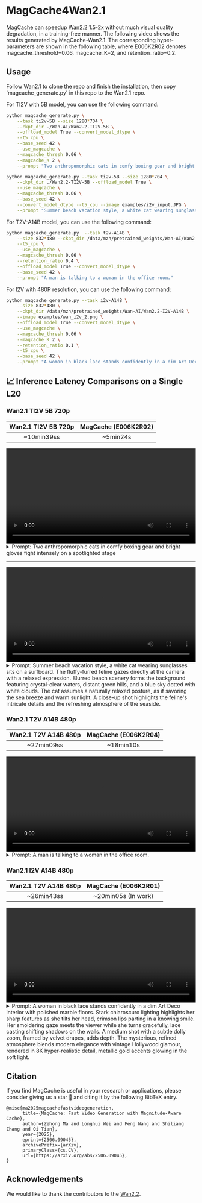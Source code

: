 <!-- ## **MagCache4Wan2.1** -->
# MagCache4Wan2.1

[MagCache](https://github.com/ali-vilab/MagCache) can speedup [Wan2.2](https://github.com/Wan-Video/Wan2.2) 1.5-2x without much visual quality degradation, in a training-free manner. The following video shows the results generated by MagCache-Wan2.1. The corresponding hyper-parameters are shown in the following table, where E006K2R02 denotes magcache_threshold=0.06, magcache_K=2, and retention_ratio=0.2.

## Usage

Follow [Wan2.1](https://github.com/Wan-Video/Wan2.1) to clone the repo and finish the installation, then copy 'magcache_generate.py' in this repo to the Wan2.1 repo.

For TI2V with 5B model, you can use the following command:

```bash
python magcache_generate.py \
    --task ti2v-5B --size 1280*704 \
    --ckpt_dir ./Wan-AI/Wan2.2-TI2V-5B \
    --offload_model True --convert_model_dtype \
    --t5_cpu \
    --base_seed 42 \
    --use_magcache \
    --magcache_thresh 0.06 \
    --magcache_K 2 \
    --prompt "Two anthropomorphic cats in comfy boxing gear and bright gloves fight intensely on a spotlighted stage"

python magcache_generate.py --task ti2v-5B --size 1280*704 \
    --ckpt_dir ./Wan2.2-TI2V-5B --offload_model True \
    --use_magcache \
    --magcache_thresh 0.06 \
    --base_seed 42 \
    --convert_model_dtype --t5_cpu --image examples/i2v_input.JPG \
    --prompt "Summer beach vacation style, a white cat wearing sunglasses sits on a surfboard. The fluffy-furred feline gazes directly at the camera with a relaxed expression. Blurred beach scenery forms the background featuring crystal-clear waters, distant green hills, and a blue sky dotted with white clouds. The cat assumes a naturally relaxed posture, as if savoring the sea breeze and warm sunlight. A close-up shot highlights the feline's intricate details and the refreshing atmosphere of the seaside."

```

For T2V-A14B model, you can use the following command:

```bash
python magcache_generate.py  --task t2v-A14B \
    --size 832*480 --ckpt_dir /data/mzh/pretrained_weights/Wan-AI/Wan2.2-T2V-A14B \
    --t5_cpu \
    --use_magcache \
    --magcache_thresh 0.06 \
    --retention_ratio 0.4 \
    --offload_model True --convert_model_dtype \
    --base_seed 42 \
    --prompt "A man is talking to a woman in the office room."
```

For I2V with 480P resolution, you can use the following command:

```bash
python magcache_generate.py --task i2v-A14B \
    --size 832*480 \
    --ckpt_dir /data/mzh/pretrained_weights/Wan-AI/Wan2.2-I2V-A14B \
    --image examples/wan_i2v_2.png \
    --offload_model True --convert_model_dtype \
    --use_magcache \
    --magcache_thresh 0.06 \
    --magcache_K 2 \
    --retention_ratio 0.1 \
    --t5_cpu \
    --base_seed 42 \
    --prompt "A woman in black lace stands confidently in a dim Art Deco interior with polished marble floors. Stark chiaroscuro lighting highlights her sharp features as she tilts her head, crimson lips parting in a knowing smile. Her smoldering gaze meets the viewer while she turns gracefully, lace casting shifting shadows on the walls. A medium shot with a subtle dolly zoom, framed by velvet drapes, adds depth. The mysterious, refined atmosphere blends modern elegance with vintage Hollywood glamour, rendered in 8K hyper-realistic detail, metallic gold accents glowing in the soft light."
```


## 📈 Inference Latency Comparisons on a Single L20

### Wan2.1 TI2V 5B 720p

|      Wan2.1 TI2V 5B 720p     | MagCache (E006K2R02)  |
|:--------------------------:|:----------------------------:|
|         ~10min39ss          |           ~5min24s          |

<div align="center">
  <video src="https://github.com/user-attachments/assets/e06df62b-7655-42c0-9ae6-666a32257f42" width="100%" poster=""> </video>
</div>
<!-- <div class="content has-text-centered">
  <img src="../assets/Wan_14B_T2V_720P_header1.jpg" style="width: 100%"><br>
</div> -->
<details style="width: 100%; margin: auto;">
<summary>Prompt: Two anthropomorphic cats in comfy boxing gear and bright gloves fight intensely on a spotlighted stage
</details>

---

<div align="center">
  <video src="
https://github.com/user-attachments/assets/ce9a3700-75f4-4177-81ec-d51572282324" width="100%" poster=""> </video>
</div>
<details style="width: 100%; margin: auto;">
<summary>Prompt: Summer beach vacation style, a white cat wearing sunglasses sits on a surfboard. The fluffy-furred feline gazes directly at the camera with a relaxed expression. Blurred beach scenery forms the background featuring crystal-clear waters, distant green hills, and a blue sky dotted with white clouds. The cat assumes a naturally relaxed posture, as if savoring the sea breeze and warm sunlight. A close-up shot highlights the feline's intricate details and the refreshing atmosphere of the seaside.
</details>

### Wan2.1 T2V A14B 480p

|      Wan2.1 T2V A14B 480p     | MagCache (E006K2R04)  |
|:--------------------------:|:----------------------------:|
|         ~27min09ss          |           ~18min10s          |

<div align="center">
  <video src="https://github.com/user-attachments/assets/84643b62-d42b-4d26-aabc-6f4a57ee2f6e" width="100%" poster=""> </video>
</div>
<!-- <div class="content has-text-centered">
  <img src="../assets/Wan_14B_T2V_720P_header2.jpg" style="width: 100%"><br>
</div> -->
<details style="width: 100%; margin: auto;">
<summary>Prompt: A man is talking to a woman in the office room.
</details>

### Wan2.1 I2V A14B 480p

|      Wan2.1 T2V A14B 480p    | MagCache (E006K2R01)  |
|:--------------------------:|:----------------------------:|
|         ~26min43ss          |           ~20min05s  (In work)        |



<div align="center">
  <video src="https://github.com/user-attachments/assets/37f8faf0-60b1-4fef-b45d-f39c4b77bc0d" width="100%" poster=""> </video>
</div>
<!-- <div class="content has-text-centered">
  <img src="../assets/Wan_1.3B_T2V_480P_header.jpg" style="width: 100%"><br>
</div> -->
<details style="width: 100%; margin: auto;">
<summary>Prompt: A woman in black lace stands confidently in a dim Art Deco interior with polished marble floors. Stark chiaroscuro lighting highlights her sharp features as she tilts her head, crimson lips parting in a knowing smile. Her smoldering gaze meets the viewer while she turns gracefully, lace casting shifting shadows on the walls. A medium shot with a subtle dolly zoom, framed by velvet drapes, adds depth. The mysterious, refined atmosphere blends modern elegance with vintage Hollywood glamour, rendered in 8K hyper-realistic detail, metallic gold accents glowing in the soft light.
</details>


## Citation
If you find MagCache is useful in your research or applications, please consider giving us a star 🌟 and citing it by the following BibTeX entry.

```
@misc{ma2025magcachefastvideogeneration,
      title={MagCache: Fast Video Generation with Magnitude-Aware Cache}, 
      author={Zehong Ma and Longhui Wei and Feng Wang and Shiliang Zhang and Qi Tian},
      year={2025},
      eprint={2506.09045},
      archivePrefix={arXiv},
      primaryClass={cs.CV},
      url={https://arxiv.org/abs/2506.09045}, 
}
```

## Acknowledgements

We would like to thank the contributors to the [Wan2.2](https://github.com/Wan-Video/Wan2.2).